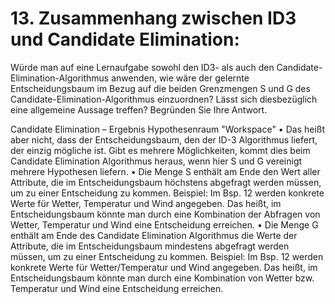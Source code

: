 # 13. Zusammenhang zwischen ID3 und Candidate Elimination:
Würde man auf eine Lernaufgabe sowohl den ID3- als auch den Candidate-Elimination-Algorithmus anwenden, wie wäre der gelernte Entscheidungsbaum im Bezug auf die beiden Grenzmengen S und G des Candidate-Elimination-Algorithmus einzuordnen? Lässt sich diesbezüglich eine allgemeine Aussage treffen? Begründen Sie Ihre Antwort.


Candidate Elimination – Ergebnis Hypothesenraum "Workspace"
• Das heißt aber nicht, dass der Entscheidungsbaum, den der ID-3 Algorithmus liefert, der einzig mögliche ist. Gibt es mehrere Möglichkeiten, kommt dies beim Candidate Elimination Algorithmus heraus, wenn hier S und G vereinigt mehrere Hypothesen liefern.
• Die Menge S enthält am Ende den Wert aller Attribute, die im Entscheidungsbaum höchstens abgefragt werden müssen, um zu einer Entscheidung zu kommen. Beispiel: Im Bsp. 12 werden konkrete Werte für Wetter, Temperatur und Wind angegeben. Das heißt, im Entscheidungsbaum könnte man durch eine Kombination der Abfragen von Wetter, Temperatur und Wind eine Entscheidung erreichen.
• Die Menge G enthält am Ende des Candidate Elimination Algorithmus die Werte der Attribute, die im Entscheidungsbaum mindestens abgefragt werden müssen, um zu einer Entscheidung zu kommen. Beispiel: Im Bsp. 12 werden konkrete Werte für Wetter/Temperatur und Wind angegeben. Das heißt, im Entscheidungsbaum könnte man durch eine Kombination von Wetter bzw. Temperatur und Wind eine Entscheidung erreichen.